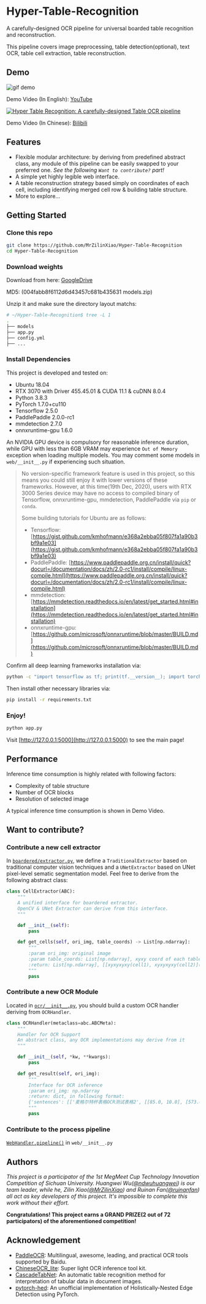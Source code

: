 # Hyper-Table-Recognition

A carefully-designed OCR pipeline for universal boarded table recognition and reconstruction.

This pipeline covers image preprocessing, table detection(optional), text OCR, table cell extraction, table reconstruction.

## Demo

![gif demo](https://upyun.mrxiao.net/img/demo.gif)

Demo Video (In English): [YouTube](https://youtu.be/v2pe6cAofcw)

[![Hyper Table Recognition: A carefully-designed Table OCR pipeline](https://res.cloudinary.com/marcomontalbano/image/upload/v1608561697/video_to_markdown/images/youtube--v2pe6cAofcw-c05b58ac6eb4c4700831b2b3070cd403.jpg)](https://youtu.be/v2pe6cAofcw "Hyper Table Recognition: A carefully-designed Table OCR pipeline")

Demo Video (In Chinese): [Bilibili](https://www.bilibili.com/video/BV1K64y1Z7XB)

## Features

- Flexible modular architecture: by deriving from predefined abstract class, any module of this pipeline can be easily swapped to your preferred one. *See the following `Want to contribute?` part!*
- A simple yet highly legible web interface.
- A table reconstruction strategy based simply on coordinates of each cell, including identifying merged cell row & building table structure.
- More to explore...

## Getting Started

### Clone this repo

```bash
git clone https://github.com/MrZilinXiao/Hyper-Table-Recognition
cd Hyper-Table-Recognition
```

### Download weights

Download from here: [GoogleDrive](https://drive.google.com/file/d/10NynXURJP2y1M7ScB0lzXnWcXba30PhM/view?usp=sharing) 

MD5: (004fabb8f6112d6d43457c681b435631  models.zip)

Unzip it and make sure the directory layout matchs:

```bash
# ~/Hyper-Table-Recognition$ tree -L 1
.
├── models
├── app.py
├── config.yml
├── ...
```

### Install Dependencies

This project is developed and tested on:

- Ubuntu 18.04
- RTX 3070 with Driver 455.45.01 & CUDA 11.1 & cuDNN 8.0.4
- Python 3.8.3
- PyTorch 1.7.0+cu110
- Tensorflow 2.5.0
- PaddlePaddle 2.0.0-rc1
- mmdetection 2.7.0
- onnxruntime-gpu 1.6.0

An NVIDIA GPU device is compulsory for reasonable inference duration, while GPU with less than 6GB VRAM may experience `Out of Memory` exception when loading multiple models. You may comment some models in `web/__init__.py` if experiencing such situation.

> No version-specific framework feature is used in this project, so this means you could still enjoy it with lower versions of these frameworks. However, at this time(19th Dec, 2020), users with RTX 3000 Series device may have no access to compiled binary of Tensorflow, onnxruntime-gpu, mmdetection, PaddlePaddle via `pip` or `conda`.
>
> Some building tutorials for Ubuntu are as follows:
>
> - Tensorflow: [https://gist.github.com/kmhofmann/e368a2ebba05f807fa1a90b3bf9a1e03](https://gist.github.com/kmhofmann/e368a2ebba05f807fa1a90b3bf9a1e03)
> - PaddlePaddle: [https://www.paddlepaddle.org.cn/install/quick?docurl=/documentation/docs/zh/2.0-rc1/install/compile/linux-compile.html](https://www.paddlepaddle.org.cn/install/quick?docurl=/documentation/docs/zh/2.0-rc1/install/compile/linux-compile.html)
> - mmdetection: [https://mmdetection.readthedocs.io/en/latest/get_started.html#installation](https://mmdetection.readthedocs.io/en/latest/get_started.html#installation)
> - onnxruntime-gpu: [https://github.com/microsoft/onnxruntime/blob/master/BUILD.md](https://github.com/microsoft/onnxruntime/blob/master/BUILD.md)

Confirm all deep learning frameworks installation via:

```bash
python -c "import tensorflow as tf; print(tf.__version__); import torch; print(torch.__version__); import paddle; print(paddle.__version__); import onnxruntime as rt; print(rt.__version__); import mmdets; print(mmdet.__version__)"
```

Then install other necessary libraries via:

```bash
pip install -r requirements.txt
```

### Enjoy!

```bash 
python app.py
```

Visit [http://127.0.0.1:5000](http://127.0.0.1:5000) to see the main page!

## Performance

Inference time consumption is highly related with following factors:

- Complexity of table structure
- Number of OCR blocks
- Resolution of selected image

A typical inference time consumption is shown in Demo Video.

## Want to contribute?

### Contribute a new cell extractor

In [`boardered/extractor.py`](https://github.com/MrZilinXiao/Hyper-Table-OCR/blob/main/boardered/extractor.py), we define a `TraditionalExtractor` based on traditional computer vision techniques and a `UNetExtractor` based on UNet pixel-level sematic segmentation model. Feel free to derive from the following abstract class:

```python
class CellExtractor(ABC):
    """
    A unified interface for boardered extractor.
    OpenCV & UNet Extractor can derive from this interface.
    """

    def __init__(self):
        pass

    def get_cells(self, ori_img, table_coords) -> List[np.ndarray]:
        """
        :param ori_img: original image
        :param table_coords: List[np.ndarray], xyxy coord of each table
        :return: List[np.ndarray], [[xyxyxyxy(cell1), xyxyxyxy(cell2)](table1), ...]
        """
        pass
```

### Contribute a new OCR Module

Located in [`ocr/__init__.py`](https://github.com/MrZilinXiao/Hyper-Table-OCR/blob/main/ocr/__init__.py), you should build a custom OCR handler deriving from `OCRHandler`.

```python
class OCRHandler(metaclass=abc.ABCMeta):
    """
    Handler for OCR Support
    An abstract class, any OCR implementations may derive from it
    """

    def __init__(self, *kw, **kwargs):
        pass

    def get_result(self, ori_img):
        """
        Interface for OCR inference
        :param ori_img: np.ndarray
        :return: dict, in following format:
        {'sentences': [['麦格尔特杯表格OCR测试表格2', [[85.0, 10.0], [573.0, 30.0], [572.0, 54.0], [84.0, 33.0]], 0.9],...]}
        """
        pass
```

### Contribute to the process pipeline

[`WebHandler.pipeline()`](https://github.com/MrZilinXiao/Hyper-Table-OCR/blob/0cda4e9c1fafadb6e375c1bfd5fc54e10d3f8c8e/web/__init__.py#L111) in `web/__init__.py`

## Authors

*This project is a participator of the 1st MegMeet Cup Technology Innovation Competition of Sichuan University. Huangwei Wu([@ndwuhuangwei](https://github.com/ndwuhuangwei)) is our team leader, while he, Zilin Xiao([@MrZilinXiao](https://github.com/MrZilinXiao)) and Ruinan Fan([@ruinanfan](https://github.com/ruinanfan)) all act as key developers of this project. It's impossible to complete this work without their effort.*

**Congratulations! This project earns a GRAND PRIZE(2 out of 72 participators) of the aforementioned competition!**

## Acknowledgement

- [PaddleOCR](https://github.com/PaddlePaddle/PaddleOCR): Multilingual, awesome, leading, and practical OCR tools supported by Baidu.
- [ChineseOCR_lite](https://github.com/ouyanghuiyu/chineseocr_lite): Super light OCR inference tool kit.
- [CascadeTabNet](https://github.com/DevashishPrasad/CascadeTabNet): An automatic table recognition method for interpretation of tabular data in document images.
- [pytorch-hed](https://github.com/sniklaus/pytorch-hed): An unofficial implementation of Holistically-Nested Edge Detection using PyTorch.
